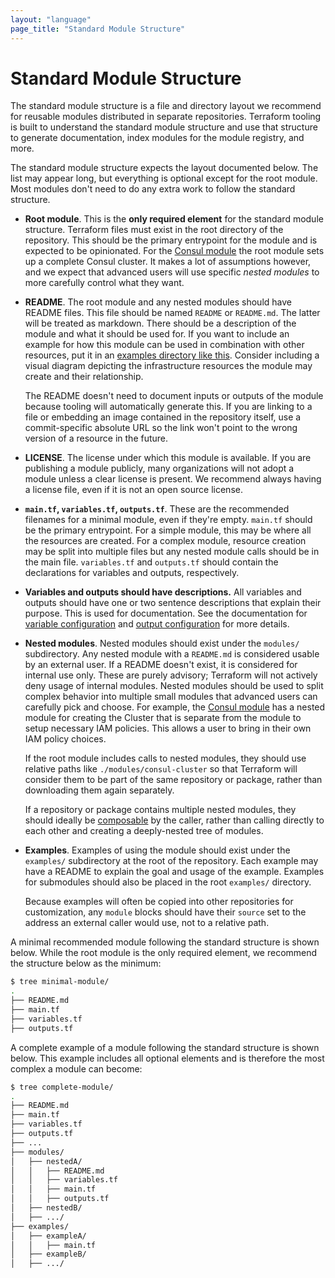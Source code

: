 ```yaml
---
layout: "language"
page_title: "Standard Module Structure"
---
```


# Standard Module Structure

The standard module structure is a file and directory layout we recommend for
reusable modules distributed in separate repositories. Terraform tooling is
built to understand the standard module structure and use that structure to
generate documentation, index modules for the module registry, and more.

The standard module structure expects the layout documented below. The list may
appear long, but everything is optional except for the root module. Most modules
don't need to do any extra work to follow the standard structure.

* **Root module**. This is the **only required element** for the standard
  module structure. Terraform files must exist in the root directory of
  the repository. This should be the primary entrypoint for the module and is
  expected to be opinionated. For the
  [Consul module](https://registry.terraform.io/modules/hashicorp/consul)
  the root module sets up a complete Consul cluster. It makes a lot of assumptions
  however, and we expect that advanced users will use specific _nested modules_
  to more carefully control what they want.

* **README**. The root module and any nested modules should have README
  files. This file should be named `README` or `README.md`. The latter will
  be treated as markdown. There should be a description of the module and
  what it should be used for. If you want to include an example for how this
  module can be used in combination with other resources, put it in an [examples
  directory like this](https://github.com/hashicorp/terraform-aws-consul/tree/master/examples).
  Consider including a visual diagram depicting the infrastructure resources
  the module may create and their relationship.

  The README doesn't need to document inputs or outputs of the module because
  tooling will automatically generate this. If you are linking to a file or
  embedding an image contained in the repository itself, use a commit-specific
  absolute URL so the link won't point to the wrong version of a resource in the
  future.

* **LICENSE**. The license under which this module is available. If you are
  publishing a module publicly, many organizations will not adopt a module
  unless a clear license is present. We recommend always having a license
  file, even if it is not an open source license.

* **`main.tf`, `variables.tf`, `outputs.tf`**. These are the recommended filenames for
  a minimal module, even if they're empty. `main.tf` should be the primary
  entrypoint. For a simple module, this may be where all the resources are
  created. For a complex module, resource creation may be split into multiple
  files but any nested module calls should be in the main file. `variables.tf`
  and `outputs.tf` should contain the declarations for variables and outputs,
  respectively.

* **Variables and outputs should have descriptions.** All variables and
  outputs should have one or two sentence descriptions that explain their
  purpose. This is used for documentation. See the documentation for
  [variable configuration](/docs/configuration/variables.html) and
  [output configuration](/docs/configuration/outputs.html) for more details.

* **Nested modules**. Nested modules should exist under the `modules/`
  subdirectory. Any nested module with a `README.md` is considered usable
  by an external user. If a README doesn't exist, it is considered for internal
  use only. These are purely advisory; Terraform will not actively deny usage
  of internal modules. Nested modules should be used to split complex behavior
  into multiple small modules that advanced users can carefully pick and
  choose. For example, the
  [Consul module](https://registry.terraform.io/modules/hashicorp/consul)
  has a nested module for creating the Cluster that is separate from the
  module to setup necessary IAM policies. This allows a user to bring in their
  own IAM policy choices.

  If the root module includes calls to nested modules, they should use relative
  paths like `./modules/consul-cluster` so that Terraform will consider them
  to be part of the same repository or package, rather than downloading them
  again separately.

  If a repository or package contains multiple nested modules, they should
  ideally be [composable](./composition.html) by the caller, rather than
  calling directly to each other and creating a deeply-nested tree of modules.

* **Examples**. Examples of using the module should exist under the
  `examples/` subdirectory at the root of the repository. Each example may have
  a README to explain the goal and usage of the example. Examples for
  submodules should also be placed in the root `examples/` directory.

  Because examples will often be copied into other repositories for
  customization, any `module` blocks should have their `source` set to the
  address an external caller would use, not to a relative path.

A minimal recommended module following the standard structure is shown below.
While the root module is the only required element, we recommend the structure
below as the minimum:

```sh
$ tree minimal-module/
.
├── README.md
├── main.tf
├── variables.tf
├── outputs.tf
```

A complete example of a module following the standard structure is shown below.
This example includes all optional elements and is therefore the most
complex a module can become:

```sh
$ tree complete-module/
.
├── README.md
├── main.tf
├── variables.tf
├── outputs.tf
├── ...
├── modules/
│   ├── nestedA/
│   │   ├── README.md
│   │   ├── variables.tf
│   │   ├── main.tf
│   │   ├── outputs.tf
│   ├── nestedB/
│   ├── .../
├── examples/
│   ├── exampleA/
│   │   ├── main.tf
│   ├── exampleB/
│   ├── .../
```
